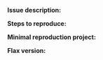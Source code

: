 <!-- Please search existing issues for potential duplicates before filing yours:
https://github.com/flaxengine/FlaxEngine/issues?q=is%3Aissue
-->

**Issue description:**
<!-- What happened, and what was expected. -->


**Steps to reproduce:**
<!-- Enter minimal reproduction steps if available. -->


**Minimal reproduction project:**
<!-- Recommended as it greatly speeds up debugging. Drag and drop a zip archive to upload it. -->


**Flax version:**
<!-- Specify version number. -->


